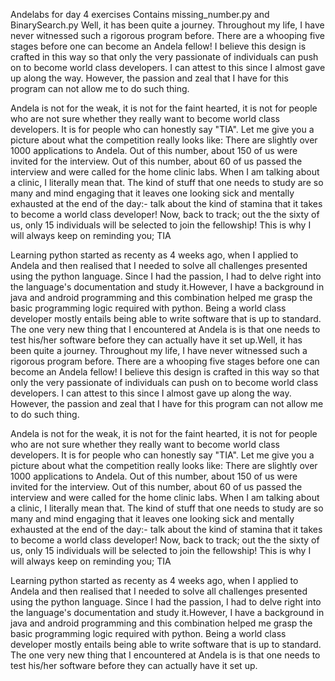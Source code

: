 Andelabs for day 4 exercises
Contains missing_number.py and BinarySearch.py
Well, it has been quite a journey. Throughout my life, I have never witnessed such a rigorous program before. There are a whooping five stages before one can become an Andela fellow! I believe this design is crafted in this way so that only the very passionate of individuals can push on to become world class developers. I can attest to this since I almost gave up along the way.  However, the passion and zeal that I have for this program can not allow me to do such thing.

Andela is not for the weak, it is not for the faint hearted, it is not for people who are not sure whether they really want to become world class developers. It is for people who can honestly say "TIA". Let me give you a picture about what the competition really looks like: There are slightly over 1000 applications to Andela. Out of this number, about 150 of us were invited for the interview. Out of this number, about 60 of us passed the interview and were called for the home clinic labs. When I am talking about a clinic, I literally mean that. The kind of stuff that one needs to study are so many and mind engaging that it leaves one looking sick and mentally exhausted at the end of the day:- talk about the kind of stamina that it takes to become a world class developer! Now, back to track; out the the sixty of us, only 15 individuals will be selected to join the fellowship! This is why I will always keep on reminding you; TIA

Learning python started as recenty as 4 weeks ago, when I applied to Andela and then realised that I needed to solve all challenges presented using the python language. Since I had the passion, I had to delve right into the language's documentation and study it.However, I have a background in java and android programming and this combination helped me grasp the basic programming logic required with python. Being a world class developer mostly entails being able to write software that is up to standard. The one very new thing that I encountered at Andela is is that one needs to test his/her software before they can actually have it set up.Well, it has been quite a journey. Throughout my life, I have never witnessed such a rigorous program before. There are a whooping five stages before one can become an Andela fellow! I believe this design is crafted in this way so that only the very passionate of individuals can push on to become world class developers. I can attest to this since I almost gave up along the way.  However, the passion and zeal that I have for this program can not allow me to do such thing.

Andela is not for the weak, it is not for the faint hearted, it is not for people who are not sure whether they really want to become world class developers. It is for people who can honestly say "TIA". Let me give you a picture about what the competition really looks like: There are slightly over 1000 applications to Andela. Out of this number, about 150 of us were invited for the interview. Out of this number, about 60 of us passed the interview and were called for the home clinic labs. When I am talking about a clinic, I literally mean that. The kind of stuff that one needs to study are so many and mind engaging that it leaves one looking sick and mentally exhausted at the end of the day:- talk about the kind of stamina that it takes to become a world class developer! Now, back to track; out the the sixty of us, only 15 individuals will be selected to join the fellowship! This is why I will always keep on reminding you; TIA

Learning python started as recenty as 4 weeks ago, when I applied to Andela and then realised that I needed to solve all challenges presented using the python language. Since I had the passion, I had to delve right into the language's documentation and study it.However, I have a background in java and android programming and this combination helped me grasp the basic programming logic required with python. Being a world class developer mostly entails being able to write software that is up to standard. The one very new thing that I encountered at Andela is is that one needs to test his/her software before they can actually have it set up.